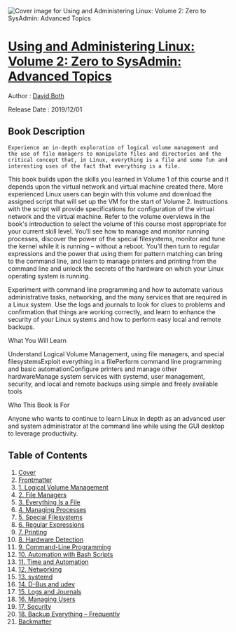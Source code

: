 ![Cover image for Using and Administering Linux: Volume 2: Zero to SysAdmin: Advanced Topics](https://imgdetail.ebookreading.net/cover/cover/20200920/EB9781484254554.jpg)

[Using and Administering Linux: Volume 2: Zero to SysAdmin: Advanced Topics](https://ebookreading.net/view/book/Using+and+Administering+Linux%3A+Volume+2%3A+Zero+to+SysAdmin%3A+Advanced+Topics-EB9781484254554_1.html "Using and Administering Linux: Volume 2: Zero to SysAdmin: Advanced Topics")
====================================================================================================================

Author : [David Both](https://ebookreading.net/search/author/David+Both)

Release Date : 2019/12/01

Book Description
-----------------


    
    Experience an in-depth exploration of logical volume management and the use of file managers to manipulate files and directories and the critical concept that, in Linux, everything is a file and some fun and interesting uses of the fact that everything is a file.
This book builds upon the skills you learned in Volume 1 of this course and it depends upon the virtual network and virtual machine created there.&nbsp;More experienced Linux users can begin with this volume and download the assigned script that will set up the VM for the start of Volume 2. Instructions with the script will provide specifications for configuration of the virtual network and the virtual machine.&nbsp;Refer to the volume overviews in the book's introduction to select the volume of this course most appropriate for your current skill level.
You’ll see how to manage and monitor running processes, discover the power of the special filesystems, monitor and tune the kernel while it is running – without a reboot. You’ll then turn to regular expressions and the power that using them for pattern matching can bring to the command line, and learn to manage printers and printing from the command line and unlock the secrets of the hardware on which your Linux operating system is running. 


Experiment with command line programming and how to automate various administrative tasks, networking, and the many services that are required in a Linux system. Use the logs and journals to look for clues to problems and confirmation that things are working correctly, and learn to enhance the security of your Linux systems and how to perform easy local and remote backups.

What You Will Learn

Understand Logical Volume Management, using file managers, and special filesystemsExploit everything in a filePerform command line programming and basic automationConfigure printers and manage other hardwareManage system services with systemd, user management, security, and local and remote backups using simple and freely available tools









Who This Book Is For


Anyone who wants to continue to learn Linux in depth as an advanced user and system administrator at the command line while using the GUI desktop to leverage productivity.&nbsp;

  
  


Table of Contents
-----------------

1. [Cover](https://ebookreading.net/view/book/Using+and+Administering+Linux%3A+Volume+2%3A+Zero+to+SysAdmin%3A+Advanced+Topics-EB9781484254554_1.html)
1. [Frontmatter](https://ebookreading.net/view/book/Using+and+Administering+Linux%3A+Volume+2%3A+Zero+to+SysAdmin%3A+Advanced+Topics-EB9781484254554_2.html)
1. [1. Logical Volume Management](https://ebookreading.net/view/book/Using+and+Administering+Linux%3A+Volume+2%3A+Zero+to+SysAdmin%3A+Advanced+Topics-EB9781484254554_3.html)
1. [2. File Managers](https://ebookreading.net/view/book/Using+and+Administering+Linux%3A+Volume+2%3A+Zero+to+SysAdmin%3A+Advanced+Topics-EB9781484254554_4.html)
1. [3. Everything Is a File](https://ebookreading.net/view/book/Using+and+Administering+Linux%3A+Volume+2%3A+Zero+to+SysAdmin%3A+Advanced+Topics-EB9781484254554_5.html)
1. [4. Managing Processes](https://ebookreading.net/view/book/Using+and+Administering+Linux%3A+Volume+2%3A+Zero+to+SysAdmin%3A+Advanced+Topics-EB9781484254554_6.html)
1. [5. Special Filesystems](https://ebookreading.net/view/book/Using+and+Administering+Linux%3A+Volume+2%3A+Zero+to+SysAdmin%3A+Advanced+Topics-EB9781484254554_7.html)
1. [6. Regular Expressions](https://ebookreading.net/view/book/Using+and+Administering+Linux%3A+Volume+2%3A+Zero+to+SysAdmin%3A+Advanced+Topics-EB9781484254554_8.html)
1. [7. Printing](https://ebookreading.net/view/book/Using+and+Administering+Linux%3A+Volume+2%3A+Zero+to+SysAdmin%3A+Advanced+Topics-EB9781484254554_9.html)
1. [8. Hardware Detection](https://ebookreading.net/view/book/Using+and+Administering+Linux%3A+Volume+2%3A+Zero+to+SysAdmin%3A+Advanced+Topics-EB9781484254554_10.html)
1. [9. Command-Line Programming](https://ebookreading.net/view/book/Using+and+Administering+Linux%3A+Volume+2%3A+Zero+to+SysAdmin%3A+Advanced+Topics-EB9781484254554_11.html)
1. [10. Automation with Bash Scripts](https://ebookreading.net/view/book/Using+and+Administering+Linux%3A+Volume+2%3A+Zero+to+SysAdmin%3A+Advanced+Topics-EB9781484254554_12.html)
1. [11. Time and Automation](https://ebookreading.net/view/book/Using+and+Administering+Linux%3A+Volume+2%3A+Zero+to+SysAdmin%3A+Advanced+Topics-EB9781484254554_13.html)
1. [12. Networking](https://ebookreading.net/view/book/Using+and+Administering+Linux%3A+Volume+2%3A+Zero+to+SysAdmin%3A+Advanced+Topics-EB9781484254554_14.html)
1. [13. systemd](https://ebookreading.net/view/book/Using+and+Administering+Linux%3A+Volume+2%3A+Zero+to+SysAdmin%3A+Advanced+Topics-EB9781484254554_15.html)
1. [14. D-Bus and udev](https://ebookreading.net/view/book/Using+and+Administering+Linux%3A+Volume+2%3A+Zero+to+SysAdmin%3A+Advanced+Topics-EB9781484254554_16.html)
1. [15. Logs and Journals](https://ebookreading.net/view/book/Using+and+Administering+Linux%3A+Volume+2%3A+Zero+to+SysAdmin%3A+Advanced+Topics-EB9781484254554_17.html)
1. [16. Managing Users](https://ebookreading.net/view/book/Using+and+Administering+Linux%3A+Volume+2%3A+Zero+to+SysAdmin%3A+Advanced+Topics-EB9781484254554_18.html)
1. [17. Security](https://ebookreading.net/view/book/Using+and+Administering+Linux%3A+Volume+2%3A+Zero+to+SysAdmin%3A+Advanced+Topics-EB9781484254554_19.html)
1. [18. Backup Everything – Frequently](https://ebookreading.net/view/book/Using+and+Administering+Linux%3A+Volume+2%3A+Zero+to+SysAdmin%3A+Advanced+Topics-EB9781484254554_20.html)
1. [Backmatter](https://ebookreading.net/view/book/Using+and+Administering+Linux%3A+Volume+2%3A+Zero+to+SysAdmin%3A+Advanced+Topics-EB9781484254554_21.html)
